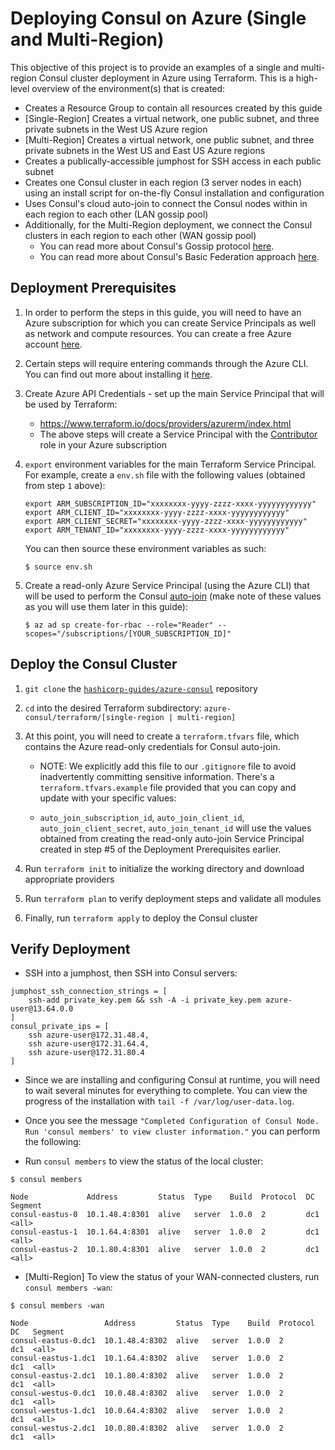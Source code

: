# Deploying Consul on Azure (Single and Multi-Region)

This objective of this project is to provide an examples of a single and multi-region Consul cluster deployment in Azure using Terraform.  This is a high-level overview of the environment(s) that is created:

* Creates a Resource Group to contain all resources created by this guide
* [Single-Region] Creates a virtual network, one public subnet, and three private subnets in the West US Azure region
* [Multi-Region] Creates a virtual network, one public subnet, and three private subnets in the West US and East US Azure regions
* Creates a publically-accessible jumphost for SSH access in each public subnet
* Creates one Consul cluster in each region (3 server nodes in each) using an install script for on-the-fly Consul installation and configuration
* Uses Consul's cloud auto-join to connect the Consul nodes within in each region to each other (LAN gossip pool)
* Additionally, for the Multi-Region deployment, we connect the Consul clusters in each region to each other (WAN gossip pool)
    * You can read more about Consul's Gossip protocol [here](https://www.consul.io/docs/internals/gossip.html).
    * You can read more about Consul's Basic Federation approach [here](https://www.consul.io/docs/guides/datacenters.html).

## Deployment Prerequisites

1. In order to perform the steps in this guide, you will need to have an Azure subscription for which you can create Service Principals as well as network and compute resources. You can create a free Azure account [here](https://azure.microsoft.com/en-us/free/).

2. Certain steps will require entering commands through the Azure CLI. You can find out more about installing it [here](https://docs.microsoft.com/en-us/cli/azure/install-azure-cli).

3. Create Azure API Credentials - set up the main Service Principal that will be used by Terraform:
    * https://www.terraform.io/docs/providers/azurerm/index.html
    * The above steps will create a Service Principal with the [Contributor](https://docs.microsoft.com/en-us/azure/active-directory/role-based-access-built-in-roles#contributor) role in your Azure subscription

4. `export` environment variables for the main Terraform Service Principal. For example, create a `env.sh` file with the following values (obtained from step `1` above):

    ```
    export ARM_SUBSCRIPTION_ID="xxxxxxxx-yyyy-zzzz-xxxx-yyyyyyyyyyyy"
    export ARM_CLIENT_ID="xxxxxxxx-yyyy-zzzz-xxxx-yyyyyyyyyyyy"
    export ARM_CLIENT_SECRET="xxxxxxxx-yyyy-zzzz-xxxx-yyyyyyyyyyyy"
    export ARM_TENANT_ID="xxxxxxxx-yyyy-zzzz-xxxx-yyyyyyyyyyyy"
    ```

    You can then source these environment variables as such:
    
    ```
    $ source env.sh
    ```

5. Create a read-only Azure Service Principal (using the Azure CLI) that will be used to perform the Consul [auto-join](https://www.consul.io/docs/agent/options.html#microsoft-azure) (make note of these values as you will use them later in this guide):

    ```
    $ az ad sp create-for-rbac --role="Reader" --scopes="/subscriptions/[YOUR_SUBSCRIPTION_ID]"
    ```

## Deploy the Consul Cluster

1. `git clone` the [`hashicorp-guides/azure-consul`](https://github.com/hashicorp-guides/azure-consul) repository

2. `cd` into the desired Terraform subdirectory: `azure-consul/terraform/[single-region | multi-region]`

3. At this point, you will need to create a `terraform.tfvars` file, which contains the Azure read-only credentials for Consul auto-join.
    * NOTE: We explicitly add this file to our `.gitignore` file to avoid inadvertently committing sensitive information. There's a `terraform.tfvars.example` file provided that you can copy and update with your specific values:

    * `auto_join_subscription_id`, `auto_join_client_id`, `auto_join_client_secret`, `auto_join_tenant_id` will use the values obtained from creating the read-only auto-join Service Principal created in step #5 of the Deployment Prerequisites earlier.

4. Run `terraform init` to initialize the working directory and download appropriate providers

5. Run `terraform plan` to verify deployment steps and validate all modules

6. Finally, run `terraform apply` to deploy the Consul cluster

## Verify Deployment

* SSH into a jumphost, then SSH into Consul servers:
```
jumphost_ssh_connection_strings = [
    ssh-add private_key.pem && ssh -A -i private_key.pem azure-user@13.64.0.0
]
consul_private_ips = [
    ssh azure-user@172.31.48.4,
    ssh azure-user@172.31.64.4,
    ssh azure-user@172.31.80.4
]
```

* Since we are installing and configuring Consul at runtime, you will need to wait several minutes for everything to complete. You can view the progress of the installation with `tail -f /var/log/user-data.log`.

* Once you see the message `"Completed Configuration of Consul Node. Run 'consul members' to view cluster information."` you can perform the following:

* Run `consul members` to view the status of the local cluster:

```
$ consul members

Node             Address         Status  Type    Build  Protocol  DC   Segment
consul-eastus-0  10.1.48.4:8301  alive   server  1.0.0  2         dc1  <all>
consul-eastus-1  10.1.64.4:8301  alive   server  1.0.0  2         dc1  <all>
consul-eastus-2  10.1.80.4:8301  alive   server  1.0.0  2         dc1  <all>
```

* [Multi-Region] To view the status of your WAN-connected clusters, run `consul members -wan`:

```
$ consul members -wan

Node                 Address         Status  Type    Build  Protocol  DC   Segment
consul-eastus-0.dc1  10.1.48.4:8302  alive   server  1.0.0  2         dc1  <all>
consul-eastus-1.dc1  10.1.64.4:8302  alive   server  1.0.0  2         dc1  <all>
consul-eastus-2.dc1  10.1.80.4:8302  alive   server  1.0.0  2         dc1  <all>
consul-westus-0.dc1  10.0.48.4:8302  alive   server  1.0.0  2         dc1  <all>
consul-westus-1.dc1  10.0.64.4:8302  alive   server  1.0.0  2         dc1  <all>
consul-westus-2.dc1  10.0.80.4:8302  alive   server  1.0.0  2         dc1  <all>
```
